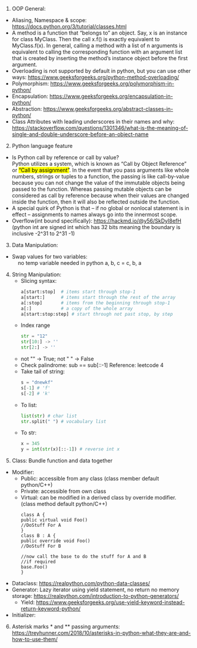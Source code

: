 1. OOP General:
- Aliasing, Namespace & scope: https://docs.python.org/3/tutorial/classes.html
- A method is a function that “belongs to” an object. Say, x is an instance for class MyClass. Then the call x.f() is 
exactly equivalent to MyClass.f(x). In general, calling a method with a list of n arguments is equivalent to calling the
corresponding function with an argument list that is created by inserting the method’s instance object before the first argument.
- Overloading is not supported by default in python, but you can use other ways: 
https://www.geeksforgeeks.org/python-method-overloading/
- Polymorphism: https://www.geeksforgeeks.org/polymorphism-in-python/
- Encapsulation: https://www.geeksforgeeks.org/encapsulation-in-python/
- Abstraction: https://www.geeksforgeeks.org/abstract-classes-in-python/
- Class Attributes with leading underscores in their names and why: 
https://stackoverflow.com/questions/1301346/what-is-the-meaning-of-single-and-double-underscore-before-an-object-name

2. Python language feature
- Is Python call by reference or call by value?
  <br>Python utilizes a system, which is known as “Call by Object Reference” or <mark>“Call by assignment”</mark>. In 
  the event that you pass arguments like whole numbers, strings or tuples to a function, the passing is like 
  call-by-value because you can not change the value of the immutable objects being passed to the function. 
  Whereas passing mutable objects can be considered as call by reference because when their values are changed inside 
  the function, then it will also be reflected outside the function.
  <br>
- A special quirk of Python is that – if no global or nonlocal statement is in effect – assignments to names always 
  go into the innermost scope.
- Overflow(int bound specifically): https://hackmd.io/@y56/SkDyI8efH (python int are signed int which has 32 bits
  meaning the boundary is inclusive -2^31 to 2^31 -1)
3. Data Manipulation:
- Swap values for two variables: <br>&nbsp;&nbsp;&nbsp;&nbsp;no temp variable needed in python a, b, c = c, b, a
4. String Manipulation:
    - Slicing syntax:
       ```python
       a[start:stop]  # items start through stop-1
       a[start:]      # items start through the rest of the array
       a[:stop]       # items from the beginning through stop-1
       a[:]           # a copy of the whole array
       a[start:stop:step] # start through not past stop, by step
       ```
    - Index range
      ```python
      str = "12"
      str[10:] -> ''
      str[2:] -> ''
      ```
    - not "" -> True; not " " -> False
    - Check palindrome: sub == sub[::-1] Reference: leetcode 4
    - Take tail of string:
        ```python
        s = "dnewkf"
        s[-1] # 'f'
        s[-2] # 'k'
        ```
    - To list:
        ```python
        list(str) # char list
        str.split(" ") # vocabulary list
        ```
    - To str:
        ```python
        x = 345
        y = int(str(x)[::-1]) # reverse int x
        ```
5. Class: Bundle function and data together
- Modifier: 
  - Public: accessible from any class (class member default python/C++)
  - Private: accessible from own class
  - Virtual: can be modified in a derived class by override modifier. (class method default python/C++)
      ```
    class A {
    public virtual void Foo()
    //DoStuff For A
    }
    class B : A {
    public override void Foo()
    //DoStuff For B

    //now call the base to do the stuff for A and B 
    //if required
    base.Foo()
    }
      ```
- Dataclass: https://realpython.com/python-data-classes/
- Generator: Lazy iterator using yield statement, no return no memory storage: https://realpython.com/introduction-to-python-generators/
  - Yield: https://www.geeksforgeeks.org/use-yield-keyword-instead-return-keyword-python/
- Initializer:
6. Asterisk marks * and ** passing arguments: https://treyhunner.com/2018/10/asterisks-in-python-what-they-are-and-how-to-use-them/